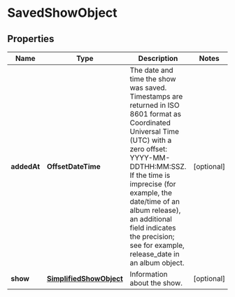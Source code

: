 

# SavedShowObject

## Properties

Name | Type | Description | Notes
------------ | ------------- | ------------- | -------------
**addedAt** | **OffsetDateTime** | The date and time the show was saved. Timestamps are returned in ISO 8601 format as Coordinated Universal Time (UTC) with a zero offset: YYYY-MM-DDTHH:MM:SSZ. If the time is imprecise (for example, the date/time of an album release), an additional field indicates the precision; see for example, release_date in an album object.  |  [optional]
**show** | [**SimplifiedShowObject**](SimplifiedShowObject.md) | Information about the show. |  [optional]



